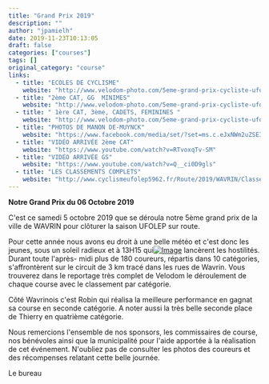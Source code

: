 ```yaml
---
title: "Grand Prix 2019"
description: ""
author: "jpamielh"
date: 2019-11-23T10:13:05
draft: false
categories: ["courses"]
tags: []
original_category: "course"
links:
  - title: "ECOLES DE CYCLISME"
    website: "http://www.velodom-photo.com/5eme-grand-prix-cycliste-ufolep-de-wavrin-ecoles-de-cyclisme.html"
  - title: "2ème CAT, GG  MINIMES"
    website: "http://www.velodom-photo.com/5eme-grand-prix-cycliste-ufolep-de-wavrin-2eme-4eme-cat-et-minimes.html"
  - title: " 1ère CAT, 3ème, CADETS, FEMININES "
    website: "http://www.velodom-photo.com/5eme-grand-prix-cycliste-ufolep-de-wavrin-1ere-3eme-cat-cadets.html"
  - title: "PHOTOS DE MANON DE-MUYNCK"
    website: "https://www.facebook.com/media/set/?set=ms.c.eJxNWm2uZSEI29EElC~%3B3v7GJ7bXnZZL54VOEAgU8d~_3OvdK6bGbS~%3Bi0srLITa8V~_C961OnNi3g6zsjme~%3BVvIWPeIa0f4ukJP5DviG0cifgv7GHZU69pzd9joFnfo0ecJ3YEjaz8Ztu~_OPZIReTVtHcmBHt1Pj~_2GHf70yOUwf5dsOXdHfEcotD49gsb52xG9IWMk9GChK6T6XE1Xrt9CWd4FG8kwHDn5jngCDz8jxCjjLN1C4~_rJSD9wQ~%3BvnOcgYl3GbjnqIRfY1LuWG6KQtS6rD~_ym~%3B5Glea3J2ACDXwlpYMMlIImbCdA12HKG~_eO2WcTF0Q~_kWGLdk3PZFV~_qWYSS3InnB2pBxu3htSqg1VdeObITU3sLDiIcAmsFCKca6gOkXUvDctDznFXSlAncjxurzftL7pvS4ITLHlhAr7jiKj4M0TXvWpjGSP~_MS5q~_tNDWm6efKHqaHbCnEmC~_5oQBy1JJiTsVKisHaI6HeyNv0J3Rt5pxUX6uBhxgmpui5L3CDMnRLOv3yhBbZwfpb2NDUn4xaXDAFTBP1j5TWoWJyQzHGlmRYMU2F~_lB1xVgeBIzJtzlBTOXsQ9oqLTiZbn9Mhygc~_6KQCdTr8xx9q3BoZtR8uc9ElozVcHa4nF1J38r8ofn7LfgB0816mO5BVh7p4UXfaocXQJ76Ibanrozw~%3BO3Y5VcPt~%3B7psbv97li538Kliovr75Yd3JF~%3BdhwceUy307jjlYIdUMzXU2wH2NL9seVO48Ijtj11PWcjGXVL33XcuyUiIfQFzC437Hj0udOgWLp2bFqbI6GFhVcKdlDGkYyeBeNiSUbhlheFOxDaUS~_0dwWstXjWNjj5UreEDoS~_srbTaX7L~%3BMaRmHck1w3LnvVUn02A5IYiHiY8cjWElnbkTfXY~%3BazNDUfF~_XY4d2zpsRkwriPUNBUOqEChCrQjCeGL9R0exHR~%3BC0TMdAR~_WVsyNnbkMSl2YNyWHkE95JeJAh6vh9kTQCxtdOTwiDw3wCN1pBqImcv8GMpQvoD63FyeC4Is43o2A0bhUFT9C5hNPL7QLoalfNunIWMpkpuhPVooZsNRNmzachTJTQhTEII~%3BYisJa2itSY9T3PG5ctGV75Y2RtBSBBUSyLUwzP315f7Qt~%3BYZR7pYEorgN~%3BHYrh6CLN8mE8iUQEzCEqaN1sm~_vB20LJcEpQcwzVdvd6G7iHBhOjA~%3BFIW9EVLq~_nYwb1N5207EPuOMtojHGn1QbNlSaCW7JTSHSagImoLnXHQxa9MWHTlBTZVABTzmCI9CwOT58ABAU98CdwiPPA7F6mdcRF3Fdj7~_iEQzUf1SPW6OxbJt78g619rdD~%3BWIbsh4fomNfsz268ei1kDoC8u4AYId~%3Bq6dG7g7XncRiQmn5k04EZiBLifoiOHIy~_wICl0Syo6~_5NubOXeHHZmP9usmyVMsae3WDowJtl6Zv5rClpb5i~_YfaXooNGXLHmg6T2g6eN0fBQczeyuzI86hDFmLjn7nK9G34lGGFEO~_1Cz~%3BbsFC2BOKsak0NsXGpLVLMoppajIuaUvLluK19h1BS2uaGiO2A7HvyOaOz5YCyP462KjktQqpMvp2CQ~_nUDlqIT12v~%3BSI3IygkSsdqLcCN9GhmCsKc~_gG298tACi~_WGckyy8VyJc978guHvlCCq11nU~_xpC2vIscij8WXL4XQrg~_gpCtf4xwcRlrDSGTSlv35xemXI2dTsVfFYhOg~_gAqJqEC5s7VF7HXkMRmVbcQQKiVdUxuaNryCDaKLYulCAUzkPmWtWitt1rrYJ9s6pNvANFzKTc43SDVl3GHMMXIY~_FfItO4~%3BRnHHSHVN29RZt8mF6SkazGKWrxR9La4BNkVDsj93TIu6MrXa0dhrqxPU877W~%3BN~_rKQeJT1209nK2yQZHAG00faYfxmFa0MRtBKe~_0J7sbuwEUslWUqYnmu~_n37m57LrqDVvFI1zB14~%3B~%3BUp0~_uUxP~%3Bl4LFfjSL~%3BOMW8T2bkUMLdfxY74boGMGMkAr68Wr5~_bhH7~%3Be0JR1kpjddrZ0ONR8CXLu8PfIJEOQllHhHLQ9G57TW~_uQb7Ye~_64XTKEvtKYvoYLS0eAWChOzxlqqh0YNMtfu5GX4~_61yrkzxNSFKfr1Na9fT9vA9EjoDphvLvNBSut8EKINXKq3aXtThqxd3PG8n34Z1Y~%3BK651FcEvpyDl3x5YM2wCoUgCh6S31hXkH7QtQSg8G3dK15jC~%3BHuUkWXuJtdONqj~%3BEcqP7XK1btnPBpUcc2vKOeCKC1FwlX66WXq5uosK4~_HbAFlFfejDGHmunR3Ih5QZ0BmoD04rB~%3B5kPulin5Tk8h62TshZksKYklEFXCjo32vIeRHLRcyHPOXrL23K9HXgiWC1X3tGic1UpLJmVei2~_~%3B2C~_6ZYkyEp1cyrWspYgl0B29IVrPsSSC6U0jaDqJWsJ4ZZQRxTuz5Xs2PzVudyYG8pESkYOOuIgluhUiU4buuHjj7UI8sPjvqAiChWWDf6o~%3BIwbGleypQjQhykgXHKUHSom4zZeWdaXQDaMdVmLZuRyiMKS7FBih81Eri~_RjcE~%3ByttqcrJQLwb~%3Bx2Mkx1m6peGX~%3BXqH5HPp0nPpfZgD6iqvp5Ev~_~_Mgpqked9LR4q~%3BZ0hRPBOuI~_qovW6aK530LxYL8MgGA9Jyeg1qZ~_WplNsIhS54rYvpFUGPkWUu8fu7c4NOuHXi0zw~%3BCxpx9n3olY1HGkmKIMT2X3m810FTl5JCk7QFU5hfkKe0YFPHlr4gn3~_mW3unygGEyxDCHmNrDtJiV82XlQThNqwIdksHH64d0YaKLg~_9RGbL2Dp3hM7p27lDk9zVUtwxlyJYxyBDTDR6YM1rX3r7wKvZ29KG1r9vKNuw4ox34UpS1P8TgOY082fi4tDR55qAi34eYFw6H4bB1BMPZWm84K8OXEf~%3Boog9vUeE7eLq5LagiiLaoIk8SIPUfB2N17pEbMInfmU2KMXA~%3BNyAJp12K3YeFST3MZIMcsxTa948IOhlH1FMLw2q6PsTQ081RvjRG0UuITw8feE5526hAc0RsZzk0fR9kbg0DQOrH7qcXuOHtGKceyrkhHiE8jnNBBHsO4~%3BQNVpfy6YZ4C5hf~%3BKiZaOZLffliTLHXOJdxQZ109oLnzivAZeDTqUcGZU43xAcQ8OiWHkZNP1IiGayPDBbzRTF22OSZ4nQYUqOQOuQxk7MLj~%3BbZ70WgDEPirQjaUdzxHUG3ZSFyLBC9viXlOPlUO2YxHFSBmqVADyLXODLukVBG8vl4nW4YGbfohiNe30Yal7WYcFIz4a0B1PRZi~_HMR8NZBVzpJd8u5v5~_mBaLVqpo3YcJLLzH0AoMI7NE0mx6R01v7YBx9orWfRDgtboleOQ5qgIgz3ogV8CWWX9soR4Pj9r4RHH7xd9Corkaf81VbUdG7dcHVVKoPhxWkLWXFMvGEX8zMvuVvF~%3B6ZMt11H2ckYwbUiGir504Ui~%3BV75cS6KEk5PjmGt8qMFfOenNlBSLZ1Z7Xwuuod8iVwyNvsKpET~_eRUmzRuNLCcEHZEAeo~_0uxSnRKdzbQjoYeL~_gq6GyXs5NJ6C43YOAdPdxVYvbwfLPHTai7Q2la~_OTro0~_~_lQh~_Dzmbb58ugq1g9VivehRTPb5U52ew0GewChqXMm4Po9Ckx1B1k6aoHtHStArxYUshtanYaIE0bh~_E3JHfDnybD5WCShsCVFKMAfMIpfCo4qNHlcqDI6F8uRyMa02oHwhVfOzDJNwCCA2ab8VH4Vku9F5YhfoSHYoPzMge8n6xFJhKQRXcoPG~_Ep~_fYt6ngSr8UsW~%3BrKygoxRBFXSlsrI2MU1hCj4NPZncny7A2lLuL4S2eofCZ6TrqI~%3BpNplOWYkO1jtFW~_swgcRSwaxUnVsMh1A4LHYoahTrTrYgx88N8K16hwp2n~%3BroV8lb4s8tVExCN5uaPwkExo0R4yaZ38X8Z26adr~_vkW3wvh15~%3ByScHe9Vofm403rcacOw~_n1captrfqusXRlXU1Pun~%3BuZw1u~%3BZGq7z9jeXxQe~%3BOwk9tERPFR1vcaoHfxh5~%3BFHOyrh91mwDaTUqbA8eMkL~%3BeaqDuaG74t3sbeMLz5ONzWVHhgCXENAG14E7LxJq92gumaP5ijaGkXbnAC9WG~%3BHzz3smIQ2Zcxn3M1bUzlp28QjP2spQyX6IMa6jo4UATqfs4n6K3zNwao1WNVB~_~_V62mvDk0lXCDEmcrxEbsPPCtxc16LrC3V9bUY3pNyAetvK7DbMpvet~_pkfxEPOvu~%3BV0OP8B2jOIgA~-.bps.a.2375307136090644&amp;type=1"
  - title: "VIDÉO ARRIVÉE 2ème CAT"
    website: "https://www.youtube.com/watch?v=RTvoxqTv-SM"
  - title: "VIDÉO ARRIVÉE GS"
    website: "https://www.youtube.com/watch?v=Q__ci0D9gls"
  - title: "LES CLASSEMENTS COMPLETS"
    website: "http://www.cyclismeufolep5962.fr/Route/2019/WAVRIN/Classements.pdf"
---
```


**Notre Grand Prix du 06 Octobre 2019**

C'est ce samedi 5 octobre 2019 que se déroula notre 5ème grand prix de la ville de WAVRIN pour clôturer la saison UFOLEP sur route. 

Pour cette année nous avons eu droit à une belle météo et c'est donc les jeunes, sous un soleil radieux et à 13H15 qui[![Image](http://www.cyclo-club-wavrin.fr/images/fixed_links/512-introtext-0ddbd56e-w1272-h848-no.jpg)](http://www.cyclo-club-wavrin.fr/images/fixed_links/512-introtext-0ddbd56e-w1272-h848-no.jpg) lancèrent les hostilités. Durant toute l'après- midi plus de 180 coureurs, répartis dans 10 catégories, s'affrontèrent sur le circuit de 3 km tracé dans les rues de Wavrin. Vous trouverez dans le reportage très complet de Velodom le déroulement de chaque course avec le classement par catégorie.

Côté Wavrinois c'est Robin qui réalisa la meilleure performance en gagnat sa course en seconde catégorie. A noter aussi la très belle seconde place de Thierry en quatrième catégorie. 

Nous remercions l'ensemble de nos sponsors, les commissaires de course, nos bénévoles ainsi que la municipalité pour l'aide apportée à la réalisation de cet événement. N'oubliez pas de consulter les photos des coureurs et des récompenses relatant cette belle journée.

Le bureau
